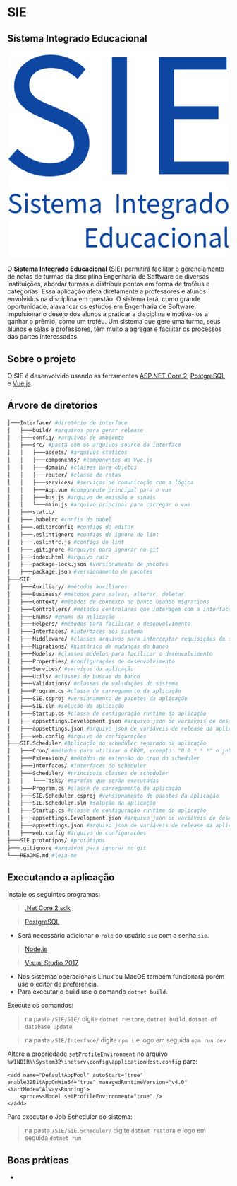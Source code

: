 # SIE
## Sistema Integrado Educacional

![SIE](/Interface/src/assets/logo.png)


O **Sistema Integrado Educacional** (SIE) permitirá facilitar o gerenciamento de notas de turmas da disciplina Engenharia de Software de diversas instituições, abordar turmas e distribuir pontos em forma de troféus e categorias. Essa aplicação afeta diretamente a professores e alunos envolvidos na disciplina em questão.
O sistema terá, como grande oportunidade, alavancar os estudos em Engenharia de Software, impulsionar o desejo dos alunos a praticar a disciplina e motivá-los a ganhar o prêmio, como um troféu. Um sistema que gere uma turma, seus alunos e salas e professores, têm muito a agregar e facilitar os processos das partes interessadas.

## Sobre o projeto

O SIE é desenvolvido usando as ferramentes [ASP.NET Core 2](https://docs.microsoft.com/en-us/aspnet/core/?view=aspnetcore-2.0), [PostgreSQL](https://www.postgresql.org/) e [Vue.js](https://vuejs.org/).

## Árvore de diretórios
```bash
│───Interface/ #diretório de interface 
│   ├───build/ #arquivos para gerar release
│   ├───config/ #arquivos de ambiente
│   ├───src/ #pasta com os arquivos source da interface
│   │   ├───assets/ #arquivos staticos
│   │   ├───components/ #componentes do Vue.js
│   │   ├───domain/ #classes para objetos
│   │   ├───router/ #classe de rotas
│   │   ├───services/ #serviços de comunicação com a lógica
│   │   ├───App.vue #componente principal para o vue
│   │   ├───bus.js #arquivo de emissão e sinais
│   │   └───main.js #arquivo principal para carregar o vue
│   ├───static/
│   ├───.babelrc #confis do babel
│   ├───.editorconfig #configs do editor
│   ├───.eslintignore #configs de ignore do lint
│   ├───.eslintrc.js #configs do lint
│   ├───.gitignore #arquivos para ignorar no git
│   ├───index.html #arquivo raiz
│   ├───package-lock.json #versionamento de pacotes
│   ├───package.json #versionamento de pacotes
├───SIE
│   ├───Auxiliary/ #métodos auxiliares
│   ├───Business/ #métodos para salvar, alterar, deletar
│   ├───Context/ #métodos de contexto do banco usando migrations
│   ├───Controllers/ #métodos controlares que interagem com a interface
│   ├───Enums/ #enums da aplicação
│   ├───Helpers/ #métodos para facilicar o desenvolvimento
│   ├───Interfaces/ #interfaces dos sistema
│   ├───Middleware/ #classes arquivos para interceptar requisições do sistema
│   ├───Migrations/ #histórico de mudanças do banco
│   ├───Models/ #classes modelos para facilicar o desenvolvimento
│   ├───Properties/ #configurações de desenvolvimento
│   ├───Services/ #serviços da aplicação
│   ├───Utils/ #classes de buscas do banco
│   ├───Validations/ #classes de validações do sistema
│   ├───Program.cs #classe de carregamento da aplicação
│   ├───SIE.csproj #versionamento de pacotes da aplicação
│   ├───SIE.sln #solução da aplicação
│   ├───Startup.cs #classe de configuração runtime da aplicação
│   ├───appsettings.Development.json #arquivo json de variáveis de desenvolvimento da aplicação
│   ├───appsettings.json #arquivo json de variáveis de release da aplicação
│   ├───web.config #arquivo de configurações
├───SIE.Scheduler #Aplicação do scheduler separado da aplicação
│   ├───Cron/ #métodos para utilizar o CRON, exemplo: "0 0 * * *" o job roda todos os dias as 00:00
│   ├───Extensions/ #métodos de extensão do cron do scheduler
│   ├───Interfaces/ #interfaces do scheduler
│   ├───Scheduler/ #principais classes do scheduler
│   │   └───Tasks/ #tarefas que serão executadas
│   ├───Program.cs #classe de carregamento da aplicação
│   ├───SIE.Scheduler.csproj #versionamento de pacotes da aplicação
│   ├───SIE.Scheduler.sln #solução da aplicação
│   ├───Startup.cs #classe de configuração runtime da aplicação
│   ├───appsettings.Development.json #arquivo json de variáveis de desenvolvimento da aplicação
│   ├───appsettings.json #arquivo json de variáveis de release da aplicação
│   ├───web.config #arquivo de configurações
├───SIE prototipos/ #protótipos
├───.gitignore #arquivos para ignorar no git
└───README.md #leia-me
```

## Executando a aplicação
Instale os seguintes programas:
>  [.Net Core 2 sdk](https://www.microsoft.com/net/download/dotnet-core/sdk-2.1.4)

> [PostgreSQL](https://www.postgresql.org/)
  * Será necessário adicionar o `role` do usuário `sie` com a senha `sie`.

> [Node.js](https://nodejs.org/en/)

> [Visual Studio 2017](https://www.visualstudio.com/downloads/?rr=https%3A%2F%2Fwww.google.com.br%2F)

  * Nos sistemas operacionais Linux ou MacOS também funcionará porém use o editor de preferência.
  * Para executar o build use o comando `dotnet build`.

Execute os comandos:
> na pasta `/SIE/SIE/` digite `dotnet restore`, `dotnet build`, `dotnet ef database update`

> na pasta `/SIE/Interface/` digite `npm i` e logo em seguida `npm run dev`

Altere a propriedade  `setProfileEnvironment` no arquivo `%WINDIR%\System32\inetsrv\config\applicationHost.config` para:

```
<add name="DefaultAppPool" autoStart="true" enable32BitAppOnWin64="true" managedRuntimeVersion="v4.0" startMode="AlwaysRunning">
    <processModel setProfileEnvironment="true" />
</add>
```

Para executar o Job Scheduler do sistema:
> na pasta `/SIE/SIE.Scheduler/` digite `dotnet restore` e logo em seguida `dotnet run`

## Boas práticas
* 